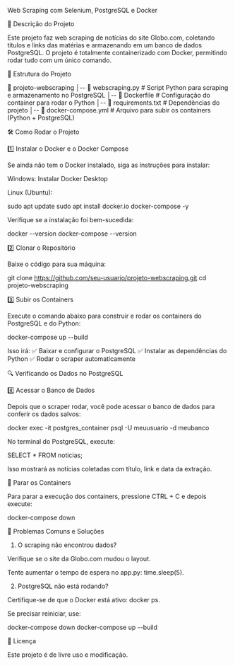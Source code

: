 Web Scraping com Selenium, PostgreSQL e Docker

📌 Descrição do Projeto

Este projeto faz web scraping de notícias do site Globo.com, coletando títulos e links das matérias e armazenando em um banco de dados PostgreSQL. O projeto é totalmente containerizado com Docker, permitindo rodar tudo com um único comando.

📂 Estrutura do Projeto

📁 projeto-webscraping
│-- 📄 webscraping.py                # Script Python para scraping e armazenamento no PostgreSQL
│-- 📄 Dockerfile            # Configuração do container para rodar o Python
│-- 📄 requirements.txt      # Dependências do projeto
│-- 📄 docker-compose.yml    # Arquivo para subir os containers (Python + PostgreSQL)

🛠️ Como Rodar o Projeto

1️⃣ Instalar o Docker e o Docker Compose

Se ainda não tem o Docker instalado, siga as instruções para instalar:

Windows: Instalar Docker Desktop

Linux (Ubuntu):

sudo apt update
sudo apt install docker.io docker-compose -y

Verifique se a instalação foi bem-sucedida:

docker --version
docker-compose --version

2️⃣ Clonar o Repositório

Baixe o código para sua máquina:

git clone https://github.com/seu-usuario/projeto-webscraping.git
cd projeto-webscraping

3️⃣ Subir os Containers

Execute o comando abaixo para construir e rodar os containers do PostgreSQL e do Python:

docker-compose up --build

Isso irá:
✅ Baixar e configurar o PostgreSQL
✅ Instalar as dependências do Python
✅ Rodar o scraper automaticamente

🔍 Verificando os Dados no PostgreSQL

4️⃣ Acessar o Banco de Dados

Depois que o scraper rodar, você pode acessar o banco de dados para conferir os dados salvos:

docker exec -it postgres_container psql -U meuusuario -d meubanco

No terminal do PostgreSQL, execute:

SELECT * FROM noticias;

Isso mostrará as notícias coletadas com título, link e data da extração.

🚀 Parar os Containers

Para parar a execução dos containers, pressione CTRL + C e depois execute:

docker-compose down

🤔 Problemas Comuns e Soluções

1. O scraping não encontrou dados?

Verifique se o site da Globo.com mudou o layout.

Tente aumentar o tempo de espera no app.py: time.sleep(5).

2. PostgreSQL não está rodando?

Certifique-se de que o Docker está ativo: docker ps.

Se precisar reiniciar, use:

docker-compose down
docker-compose up --build

📜 Licença

Este projeto é de livre uso e modificação.